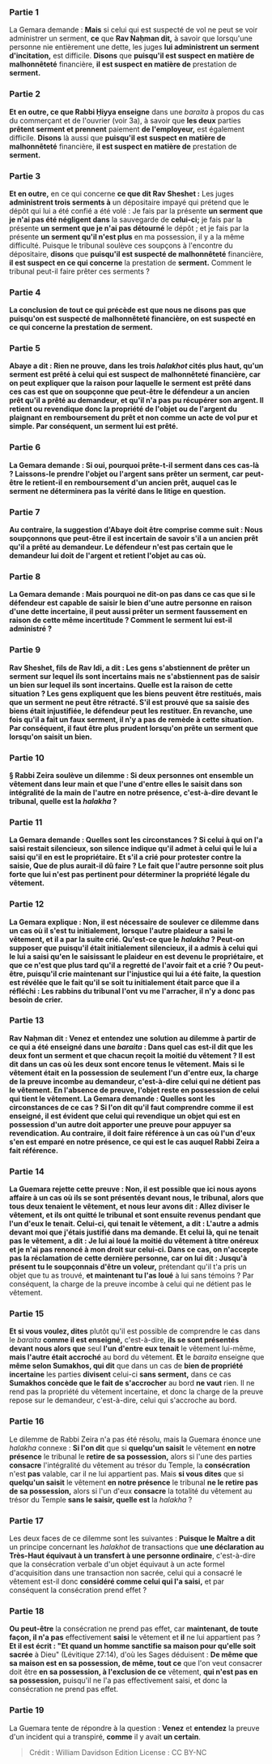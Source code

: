 
### Partie 1
La Gemara demande : <b>Mais</b> si celui qui est suspecté de vol ne peut se voir administrer un serment, <b>ce</b> que <b>Rav Naḥman dit,</b> à savoir que lorsqu'une personne nie entièrement une dette, les juges <b>lui administrent un serment d'incitation,</b> est difficile. <b>Disons</b> que <b>puisqu'il est suspect en matière de malhonnêteté</b> financière, <b>il est suspect en matière de</b> prestation de <b>serment.</b>

### Partie 2
<b>Et en outre, ce que Rabbi Ḥiyya enseigne</b> dans une <i>baraita</i> à propos du cas du commerçant et de l'ouvrier (voir 3a), à savoir que <b>les deux</b> parties <b>prêtent serment et prennent</b> paiement <b>de l'employeur,</b> est également difficile. <b>Disons</b> là aussi que <b>puisqu'il est suspect en matière de malhonnêteté</b> financière, <b>il est suspect en matière de</b> prestation de <b>serment.</b>

### Partie 3
<b>Et en outre,</b> en ce qui concerne <b>ce que dit Rav Sheshet :</b> Les juges <b>administrent trois serments à</b> un dépositaire impayé qui prétend que le dépôt qui lui a été confié a été volé : Je fais par la présente <b>un serment que je n'ai pas été négligent dans</b> la sauvegarde de <b>celui-ci;</b> je fais par la présente <b>un serment que je n'ai pas détourné</b> le dépôt ; et je fais par la présente <b>un serment qu'il n'est plus</b> en ma possession,</b> il y a la même difficulté. Puisque le tribunal soulève ces soupçons à l'encontre du dépositaire, <b>disons</b> que <b>puisqu'il est suspecté de malhonnêteté</b> financière, <b>il est suspect en ce qui concerne</b> la prestation de <b>serment.</b> Comment le tribunal peut-il faire prêter ces serments ?

### Partie 4
<b>La conclusion de tout ce qui précède est que <b>nous ne disons pas</b> que <b>puisqu'on est suspecté de malhonnêteté financière</b>, <b>on est suspecté en ce qui concerne</b> la prestation de <b>serment.</b>

### Partie 5
<b>Abaye a dit :</b> Rien ne prouve, dans les trois <i>halakhot</i> cités plus haut, qu'un serment est prêté à celui qui est suspect de malhonnêteté financière, car on peut expliquer que la raison pour laquelle le serment est prêté dans ces cas est que <b>on soupçonne</b> que <b>peut-être</b> le défendeur <b>a un ancien prêt</b> qu'il a prêté <b>au demandeur, et qu'il n'a pas pu récupérer son argent. Il retient ou revendique donc la propriété de l'objet ou de l'argent du plaignant en remboursement du prêt et non comme un acte de vol pur et simple. Par conséquent, un serment lui est prêté.

### Partie 6
La Gemara demande : <b>Si oui,</b> pourquoi prête-t-il serment dans ces cas-là ? <b>Laissons-le prendre</b> l'objet ou l'argent <b>sans</b> prêter <b>un serment,</b> car peut-être le retient-il en remboursement d'un ancien prêt, auquel cas le serment ne déterminera pas la vérité dans le litige en question.

### Partie 7
<b>Au contraire,</b> la suggestion d'Abaye doit être comprise comme suit : <b>Nous soupçonnons</b> que <b>peut-être</b> il est <b>incertain</b> de savoir s'il <b>a un ancien prêt</b> qu'il a prêté <b>au</b> demandeur. Le défendeur n'est pas certain que le demandeur lui doit de l'argent et retient l'objet au cas où.

### Partie 8
La Gemara demande : <b>Mais</b> pourquoi <b>ne dit-on pas</b> dans ce cas que si le défendeur est capable de <b>saisir</b> le bien d'une autre personne en raison d'une dette incertaine</b>, <b>il peut aussi prêter un serment</b> faussement <b>en raison</b> de cette même <b>incertitude ?</b> Comment le serment lui est-il administré ?

### Partie 9
<b>Rav Sheshet, fils de Rav Idi, a dit : Les gens s'abstiennent</b> de prêter <b>un serment</b> sur lequel ils sont <b>incertains mais ne s'abstiennent pas de</b> saisir <b>un bien</b> sur lequel ils sont <b>incertains. Quelle est la raison</b> de cette situation ? Les gens expliquent que <b>les biens peuvent être restitués,</b> mais que <b>un serment ne peut être rétracté.</b> S'il est prouvé que sa saisie des biens était injustifiée, le défendeur peut les restituer. En revanche, une fois qu'il a fait un faux serment, il n'y a pas de remède à cette situation. Par conséquent, il faut être plus prudent lorsqu'on prête un serment que lorsqu'on saisit un bien.

### Partie 10
§ <b>Rabbi Zeira soulève un dilemme :</b> Si deux personnes ont ensemble un vêtement dans leur main et que <b>l'une</b> d'entre elles le <b>saisit</b> dans son intégralité de la main de l'autre <b>en notre présence,</b> c'est-à-dire devant le tribunal, <b>quelle est</b> la <i>halakha</i> ?

### Partie 11
La Gemara demande : <b>Quelles sont les circonstances ? Si</b> celui à qui on l'a saisi <b>restait silencieux,</b> son silence indique qu'il <b>admet à</b> celui qui le lui a saisi qu'il en est le propriétaire. <b>Et s'il a crié</b> pour protester contre la saisie, <b>Que</b> de plus <b>aurait-il dû faire ?</b> Le fait que l'autre personne soit plus forte que lui n'est pas pertinent pour déterminer la propriété légale du vêtement.

### Partie 12
La Gemara explique : <b>Non,</b> il est <b>nécessaire</b> de soulever ce dilemme dans un cas <b>où il s'est tu initialement,</b> lorsque l'autre plaideur a saisi le vêtement, <b>et</b> il a <b>par la suite crié. Qu'est-ce que</b> le <i>halakha</i> ? Peut-on supposer que <b>puisqu'il était</b> initialement <b>silencieux, il a admis à</b> celui qui le lui a saisi qu'en le saisissant le plaideur en est devenu le propriétaire, et que ce n'est que plus tard qu'il a regretté de l'avoir fait et a crié ? <b>Ou peut-être, puisqu'il crie maintenant</b> sur l'injustice qui lui a été faite, <b>la question est révélée que</b> le fait <b>qu'il se soit tu initialement</b> était parce que <b>il a réfléchi : Les rabbins</b> du tribunal l'ont <b>vu</b> me l'arracher, il n'y a donc pas besoin de crier.

### Partie 13
<b>Rav Naḥman dit : Venez</b> et <b>entendez</b> une solution au dilemme à partir de ce qui a été enseigné dans une <i>baraita</i> : <b>Dans quel</b> cas <b>est-il dit</b> que les deux font un serment et que chacun reçoit la moitié du vêtement ? Il est dit dans un cas <b>où les deux sont</b> encore <b>tenus</b> le vêtement. <b>Mais</b> si le <b>vêtement était en la possession de</b> seulement <b>l'un d'entre eux, la charge de la preuve incombe au demandeur,</b> c'est-à-dire celui qui ne détient pas le vêtement. En l'absence de preuve, l'objet reste en possession de celui qui tient le vêtement. La Gemara demande : <b>Quelles sont les circonstances</b> de ce cas ? <b>Si l'on dit</b> qu'il faut comprendre <b>comme il est enseigné,</b> il est <b>évident</b> que celui qui revendique un objet qui est en possession d'un autre doit apporter une preuve pour appuyer sa revendication. <b>Au contraire,</b> il doit faire référence à un cas <b>où l'un d'eux s'en est emparé en notre présence,</b> ce qui est le cas auquel Rabbi Zeira a fait référence.

### Partie 14
La Guemara rejette cette preuve : <b>Non,</b> il est possible que <b>ici nous ayons affaire</b> à un cas <b>où ils se sont présentés devant nous,</b> le tribunal, <b>alors que tous deux tenaient</b> le vêtement, <b>et nous leur avons dit : Allez diviser</b> le vêtement, <b>et ils ont quitté</b> le tribunal <b>et sont ensuite revenus</b> <b>pendant que l'un d'eux le tenait. Celui-ci</b>, qui tenait le vêtement, <b>a dit :</b> L'autre <b>a admis devant moi</b> que j'étais justifié dans ma demande. <b>Et celui</b> là, qui ne tenait pas le vêtement, <b>a dit : Je lui ai loué</b> la moitié du vêtement <b>à titre onéreux</b> et je n'ai pas renoncé à mon droit sur celui-ci. Dans ce cas, on n'accepte pas la réclamation de cette dernière personne, <b>car on lui dit : Jusqu'à présent tu le soupçonnais d'être</b> un voleur,</b> prétendant qu'il t'a pris un objet que tu as trouvé, <b>et maintenant tu l'as loué</b> à lui sans témoins ?</b> Par conséquent, la charge de la preuve incombe à celui qui ne détient pas le vêtement.

### Partie 15
<b>Et si vous voulez, dites</b> plutôt qu'il est possible de comprendre le cas dans le <i>baraita</i> <b>comme il est enseigné,</b> c'est-à-dire, <b>ils se sont présentés devant nous alors que</b> seul <b>l'un d'entre eux tenait</b> le vêtement lui-même, <b>mais l'autre était accroché</b> au bord du vêtement. <b>Et</b> le <i>baraita</i> enseigne que <b>même selon Sumakhos, qui dit</b> que dans un cas de <b>bien de propriété incertaine</b> les parties <b>divisent</b> celui-ci <b>sans serment,</b> dans ce cas <b>Sumakhos concède que le fait de s'accrocher</b> au bord <b>ne vaut</b> rien. </b> Il ne rend pas la propriété du vêtement incertaine, et donc la charge de la preuve repose sur le demandeur, c'est-à-dire, celui qui s'accroche au bord.

### Partie 16
Le dilemme de Rabbi Zeira n'a pas été résolu, mais la Guemara énonce une <i>halakha</i> connexe : <b>Si l'on dit</b> que si <b>quelqu'un saisit</b> le vêtement <b>en notre présence</b> le tribunal le <b>retire de sa possession,</b> alors si l'une des parties <b>consacre</b> l'intégralité du vêtement au trésor du Temple, la <b>consécration</b> n'est <b>pas</b> valable, car il ne lui appartient pas. Mais <b>si vous dites</b> que si <b>quelqu'un saisit</b> le vêtement <b>en notre présence</b> le tribunal <b>ne le retire pas de sa possession,</b> alors si l'un d'eux <b>consacre</b> la totalité du vêtement au trésor du Temple <b>sans le saisir, quelle est</b> la <i>halakha</i> ?

### Partie 17
Les deux faces de ce dilemme sont les suivantes : <b>Puisque le Maître a dit</b> un principe concernant les <i>halakhot</i> de transactions que <b>une déclaration au Très-Haut équivaut à un transfert à une personne ordinaire</b>, c'est-à-dire que la consécration verbale d'un objet équivaut à un acte formel d'acquisition dans une transaction non sacrée, celui qui a consacré le vêtement est-il donc <b>considéré comme celui qui l'a saisi,</b> et par conséquent la consécration prend effet ?

### Partie 18
<b>Ou peut-être</b> la consécration ne prend pas effet, car <b>maintenant, de toute façon, il n'a pas</b> effectivement <b>saisi</b> le vêtement et <b>il</b> ne lui appartient pas ? <b>Et il est écrit : "Et quand un homme sanctifie sa maison pour qu'elle soit sacrée</b> à Dieu" (Lévitique 27:14), d'où les Sages déduisent : <b>De même que sa maison est en sa possession, de même, tout ce</b> que l'on veut consacrer doit être <b>en sa possession, à l'exclusion de ce</b> vêtement, <b>qui n'est pas en sa possession,</b> puisqu'il ne l'a pas effectivement saisi, et donc la consécration ne prend pas effet.

### Partie 19
La Guemara tente de répondre à la question : <b>Venez</b> et <b>entendez</b> la preuve d'un incident qui a transpiré, <b>comme</b> il y avait <b>un certain</b>.

>Crédit : William Davidson Edition
>License : CC BY-NC